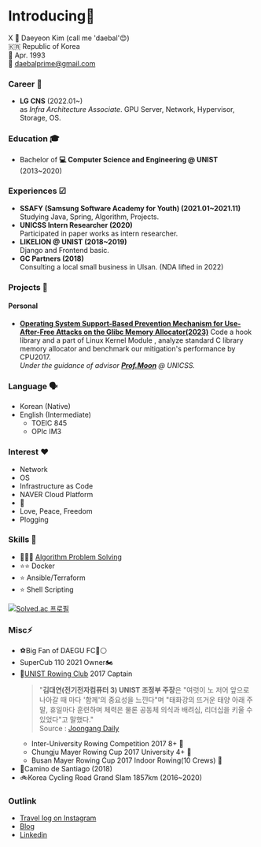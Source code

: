 # Introducing🙇
X
📛 Daeyeon Kim (call me 'daebal'😊)  
:kr: Republic of Korea  
🎂 Apr. 1993  
📧 daebalprime@gmail.com  

### Career 👔
- **LG CNS** (2022.01~)  
	 as *Infra Architecture Associate*. GPU Server, Network, Hypervisor, Storage, OS.

### Education 🎓
- Bachelor of **💻 Computer Science and Engineering @ UNIST** (2013~2020)

### Experiences ☑ 
- **SSAFY (Samsung Software Academy for Youth) (2021.01~2021.11)**  
	Studying Java, Spring, Algorithm, Projects.
- **UNICSS Intern Researcher (2020)**  
	Participated in paper works as intern researcher.
- **LIKELION @ UNIST (2018~2019)**  
	Django and Frontend basic.
- **GC Partners (2018)**  
	Consulting a local small business in Ulsan. (NDA lifted in 2022)


### Projects 🤖
#### Personal
- [**Operating System Support-Based Prevention Mechanism for Use-After-Free Attacks on the Glibc Memory Allocator(2023)**](https://www.dbpia.co.kr/Journal/articleDetail?nodeId=NODE11464985)
	 Code a hook library and a part of Linux Kernel Module , analyze standard C library memory allocator and benchmark our mitigation's performance by CPU2017.  
	 *Under the guidance of advisor [**Prof.Moon**](https://hyungon.unist.ac.kr/) @ UNICSS.*

### Language 🗣
- Korean (Native)  
- English (Intermediate)  
	- TOEIC 845
	- OPIc IM3

### Interest ❤️️
- Network
- OS
- Infrastructure as Code
- NAVER Cloud Platform
- 🤑
- Love, Peace, Freedom
- Plogging

### Skills 🤹
- 🌟🌟🌟 [Algorithm Problem Solving](https://solved.ac/profile/daebalprime)
- ⭐⭐ Docker
- ⭐ Ansible/Terraform 
- ⭐ Shell Scripting

[![Solved.ac 프로필](http://mazassumnida.wtf/api/generate_badge?boj=daebalprime)](https://solved.ac/daebalprime)

### Misc⚡️
- ️⚽️Big Fan of DAEGU FC🔵⚪️
- SuperCub 110 2021 Owner🏍️
- 🚣[UNIST Rowing Club](http://rowing.unist.ac.kr/) 2017 Captain  
	> "**김대연(전기전자컴퓨터 3) UNIST 조정부 주장**은 "여럿이 노 저어 앞으로 나아갈 때 마다 '함께'의 중요성을 느낀다"며 "태화강의 뜨거운 태양 아래 주말, 휴일마다 훈련하며 체력은 물론 공동체 의식과 배려심, 리더십을 키울 수 있었다"고 말했다."  
	> Source : [Joongang Daily](https://news.joins.com/article/21572484) 
  	- Inter-University Rowing Competition 2017 8+ 🥉
 	- Chungju Mayer Rowing Cup 2017 University 4+ 🥈
	- Busan Mayer Rowing Cup 2017 Indoor Rowing(10 Crews) 🥇  
- 🥾Camino de Santiago (2018)
- 🚲Korea Cycling Road Grand Slam 1857km (2016~2020)

### Outlink
- [Travel log on Instagram](https://instagram.com/daebaleverywhere)
- [Blog](https://daebalpri.me)
- [Linkedin](https://www.linkedin.com/in/daebalprime)
